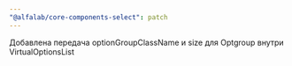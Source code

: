 ```yaml
---
"@alfalab/core-components-select": patch
---
```


Добавлена передача optionGroupClassName и size для Optgroup внутри VirtualOptionsList
